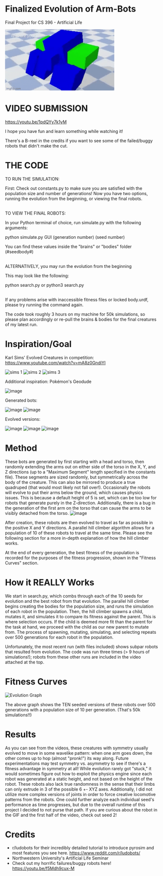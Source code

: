 # Finalized Evolution of Arm-Bots
Final Project for CS 396 - Artificial Life

![](https://github.com/ntbaird/mybots/blob/Final/data/7egcng.gif)

# VIDEO SUBMISSION
https://youtu.be/1pdQYy7k1yM

I hope you have fun and learn something while watching it!

There's a B-reel in the credits if you want to see some of the failed/buggy robots that didn't make the cut.

# THE CODE
TO RUN THE SIMULATION:

First: Check out constants.py to make sure you are satisfied with the population size and number of generations!
Now you have two options, running the evolution from the beginning, or viewing the final robots.

</br>
TO VIEW THE FINAL ROBOTS:

In your Python terminal of choice, run simulate.py with the following arguments:

python simulate.py GUI (generation number) (seed number)

You can find these values inside the "brains" or "bodies" folder (#seedbody#)

</br>
ALTERNATIVELY, you may run the evolution from the beginning

This may look like the following:

python search.py
or python3 search.py

</br>
If any problems arise with inaccessible fitness files or locked body.urdf, please try running the command again.

The code took roughly 3 hours on my machine for 50k simulations, so please plan accordingly or re-pull the brains & bodies for the final creatures of my latest run.

# Inspiration/Goal
Karl Sims' Evolved Creatures in competition: https://www.youtube.com/watch?v=mA8z0GndiYI

![sims 1](https://user-images.githubusercontent.com/91085742/220190536-c142535f-b737-46b3-b837-d8c112a1107e.jpg)
![sims 2](https://user-images.githubusercontent.com/91085742/220190493-56745a34-700f-4147-a13d-ff79b7fda5b2.jpg)
![sims 3](https://user-images.githubusercontent.com/91085742/220190503-114b7c2a-8aa6-4c5a-97ee-ce1cfe636143.jpg)

Additional inspiration: Pokémon's Geodude

![image](https://user-images.githubusercontent.com/91085742/220191334-90d7a5a9-97ee-4478-b3b2-3ea1abd71ceb.png)

Generated bots:

![image](https://user-images.githubusercontent.com/91085742/225123274-e8b12487-dfc8-4379-8842-3a98066dd0d3.png)
![image](https://user-images.githubusercontent.com/91085742/225123345-e1ad12fb-c296-4459-8816-03f2f3cef94e.png)

Evolved versions:

![image](https://user-images.githubusercontent.com/91085742/225123448-a378d097-f44a-4cbd-8a26-2b65ba8c0f11.png)
![image](https://user-images.githubusercontent.com/91085742/225123532-4613d435-6454-4217-8ace-82cafd171b3f.png)
![image](https://user-images.githubusercontent.com/91085742/225123588-558c0996-b6f2-4657-beaf-48357cdba604.png)


# Method
These bots are generated by first starting with a head and torso, then randomly extending the arms out on either side of the torso in the X, Y, and Z directions (up to a "Maximum Segment" length specified in the constants file). These segments are sized randomly, but symmetrically across the body of the creature. This can also be mirrored to produce a true quadruped (that would most likely not fall over!). Occasionally the robots will evolve to put their arms below the ground, which causes physics issues. This is because a default height of 5 is set, which can be too low for robots that generate purely in the Z-direction. Additionally, there is a bug in the generation of the first arm on the torso that can cause the arms to be visibly detached from the torso.
![image](https://user-images.githubusercontent.com/91085742/225072617-509307e2-4c9c-4cbb-8053-100d2dcb8d88.png)

After creation, these robots are then evolved to travel as far as possible in the positive X and Y directions. A parallel hill climber algorithm allows for a population of 10 of these robots to travel at the same time. Please see the following section for a more in-depth explanation of how the hill climber works.

At the end of every generation, the best fitness of the population is recorded for the purposes of the fitness progression, shown in the "Fitness Curves" section.

# How it REALLY Works

We start in search.py, which combs through each of the 10 seeds for evolution and the best robot from that evolution. The parallel hill climber begins creating the bodies for the population size, and runs the simulation of each robot in the population. Then, the hill climber spawns a child, mutates it, and simulates it to compare its fitness against the parent. This is where selection occurs. If the child is deemed more fit than the parent for the task at hand, we proceed with the child as our new parent to mutate from. The process of spawning, mutating, simulating, and selecting repeats over 500 generations for each robot in the population.

Unfortunately, the most recent run (with files included) shows subpar robots that resulted from evolution. The code was run three times (> 9 hours of simulations!); robots from these other runs are included in the video attached at the top.

# Fitness Curves
![Evolution Graph](https://user-images.githubusercontent.com/91085742/225068375-1ca74090-8592-433e-ae4e-117137231b1b.jpg)

The above graph shows the TEN seeded versions of these robots over 500 generations with a population size of 10 per generation. (That's 50k simulations!!)

# Results

As you can see from the videos, these creatures with symmetry usually evolved to move in some wavelike pattern: when one arm goes down, the other comes up to hop (almost "pronk!") its way along. Future experimentations may test symmetry vs. asymmetry to see if there's a fitness advantage in symmetry at all! While evolution rarely got "stuck," it would sometimes figure out how to exploit the physics engine since each robot was generated at a static height, and not based on the height of the robot. These robots also lack true randomness in the sense that their limbs can only extrude in 3 of the possible 6 +- XYZ axes. Additionally, I did not utilize more complex versions of joints in order to force creative locomotive patterns from the robots. One could further analyze each individual seed's performance as time progresses, but due to the overall runtime of this project I decided to not purse that path. If you are curious about the robot in the GIF and the first half of the video, check out seed 2!

# Credits
 - r/ludobots for their incredibly detailed tutorial to introduce pyrosim and most features you see here. https://www.reddit.com/r/ludobots/
 - Northwestern University's Artificial Life Seminar
 - Check out my horrific failures/buggy robots here! https://youtu.be/f5Mdh9cux-M
